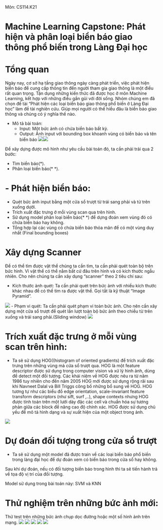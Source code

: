 Môn: CS114.K21
# Machine Learning Capstone: Phát hiện và phân loại biển báo giao thông phổ biến trong Làng Đại học
# Tổng quan
Ngày nay, cơ sở hạ tầng giao thông ngày càng phát triển, việc phát hiện biển báo để cung cấp thông tin đến người tham gia giao thông là một điều rất quan trọng. Tận dụng những kiến thức đã được học ở môn Machine Learning, kết hợp với những điều gần gũi với đời sống. Nhóm chúng em đã chọn đề tài “Phát hiện các loại biển báo giao thông phổ biến ở Làng Đại học” làm đề tài nghiên cứu. Giúp mọi người có thể hiểu đâu là biển báo giao thông và chúng có ý nghĩa thế nào.

- Mô tả bài toán:
  - Input: Một bức ảnh có chứa biển báo bất kỳ.
  - Output: Ảnh input với bounding box khoanh vùng có biển báo và tên biển báo
<img src="images/2.jpg"><img src="images/1.jpg">

Để xây dựng được mô hình như yêu cầu bài toán đó, ta cần phải trải qua 2 bước:
- Tìm biển báo(*).
- Phân loại biển báo(* *).
# - Phát hiện biển báo:
- Quét bức ảnh input bằng một cửa sổ trượt từ trái sang phải và từ trên xuống dưới.
- Trích xuất đặc trưng ở mỗi vùng scan qua trên hình.
- Sử dụng model phân loại biển báo(* *) để dựng đoán xem vùng đó có chứa biển báo hay không.
- Tổng hợp lại các vùng có chứa biển báo thỏa mãn để có một vùng duy nhất (Final bounding boxes)
# Xây dựng Scanner
Để có thể tìm được vật thể chúng ta cần tìm, ta cần phải quét toàn bộ trên bức hình. Vì vật thể có thể nằm bất cứ đâu trên hình và có kích thước ngẫu nhiên. Cho nên chúng ta cần xây dụng “scanner” theo 2 tiêu chí sau:

- Kích thước ảnh quét: Ta cần phải quét trên bức ảnh với nhiều kích thước khác nhau để có thể tìm ra được vật thể. Gọi tắt là kỹ thuật “Image Pyramid”.

<img src="images/3.png">
- Phạm vi quét: Ta cần phải quét phạm vi toàn bức ảnh. Cho nên cần xây dựng một cửa sổ trượt để quét lần lượt toàn bộ bức ảnh theo chiều từ trên xuống và trái sang phải.(Sliding window)
<img src="images/sliding_window_example.gif">

# Trích xuất đặc trưng ở mỗi vùng scan trên hình:
- Ta sẽ sử dụng HOG((histogram of oriented gradients) để trích xuất đặc trưng trên những vùng mà cửa sổ trượt qua.
HOG là một feature descriptor được sử dụng trong computer vision và xử lý hình ảnh, dùng để detect một đối tượng. Các khái niệm về HOG được nêu ra từ năm 1986 tuy nhiên cho đến năm 2005 HOG mới được sử dụng rộng rãi sau khi Navneet Dalal và Bill Triggs công bố những bổ sung về HOG. HOG tương tự như các biểu đồ edge orientation, scale-invariant feature transform descriptors (như sift, surf ,..), shape contexts nhưng HOG được tính toán trên một lưới dày đặc các cell và chuẩn hóa sự tương phản giữa các block để nâng cao độ chính xác. HOG được sử dụng chủ yếu để mô tả hình dạng và sự xuất hiện của một object trong ảnh.
<img src="images/4.png">

# Dự đoán đối tượng trong cửa sổ trượt
- Ta sẽ sử dụng một model đã được train về các loại biển báo phổ biến trong làng đại học để dự đoán xem có biển báo trong cửa sổ hay không.

Sau khi dự đoán, nếu có đối tượng biển báo trong hình thì ta sẽ tiến hành trả về tọa độ vị trí của đối tượng.

Model sử dụng trong bài toán này: SVM và KNN
# Thử nghiệm trên những bức ảnh mới:
Thử test trên những bức ảnh chụp dọc đường hoặc một số hình ảnh trên mạng.
<img src="images/pre_2.jpg">
<img src="images/pre_3.jpg">
<img src="images/pre_4.jpg">
<img src="images/pre_5.jpg">
<img src="images/predict_2.jpg">

